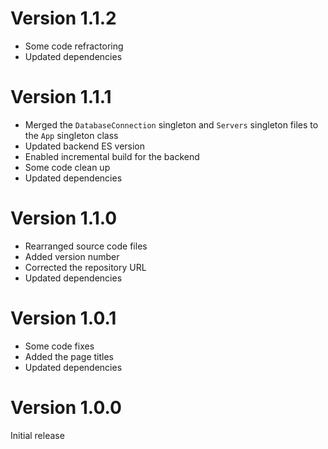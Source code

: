 # Version 1.1.2

-   Some code refractoring
-   Updated dependencies

# Version 1.1.1

-   Merged the `DatabaseConnection` singleton and `Servers` singleton files to the `App` singleton class
-   Updated backend ES version
-   Enabled incremental build for the backend
-   Some code clean up
-   Updated dependencies

# Version 1.1.0

-   Rearranged source code files
-   Added version number
-   Corrected the repository URL
-   Updated dependencies

# Version 1.0.1

-   Some code fixes
-   Added the page titles
-   Updated dependencies

# Version 1.0.0

Initial release
